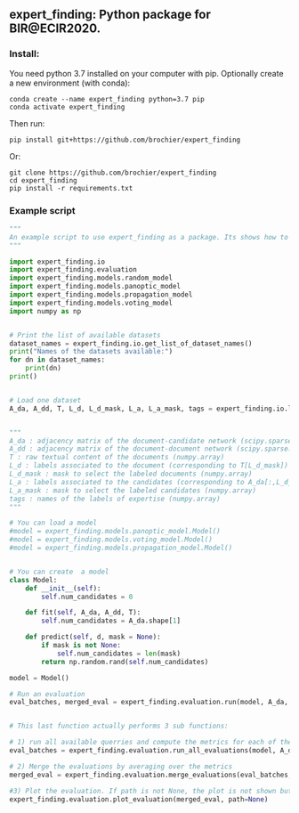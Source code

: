 ## **expert_finding**: Python package for BIR@ECIR2020.

### Install:

You need python 3.7 installed on your computer with pip. Optionally create a new environment (with conda):
    
    conda create --name expert_finding python=3.7 pip
    conda activate expert_finding
    
Then run:

    pip install git+https://github.com/brochier/expert_finding
    
Or:

    git clone https://github.com/brochier/expert_finding
    cd expert_finding
    pip install -r requirements.txt  

### Example script

```python
"""
An example script to use expert_finding as a package. Its shows how to load a dataset, create a model and run an evaluation.
"""

import expert_finding.io
import expert_finding.evaluation
import expert_finding.models.random_model
import expert_finding.models.panoptic_model
import expert_finding.models.propagation_model
import expert_finding.models.voting_model
import numpy as np


# Print the list of available datasets
dataset_names = expert_finding.io.get_list_of_dataset_names()
print("Names of the datasets available:")
for dn in dataset_names:
    print(dn)
print()


# Load one dataset
A_da, A_dd, T, L_d, L_d_mask, L_a, L_a_mask, tags = expert_finding.io.load_dataset("stats.stackexchange.com")


"""
A_da : adjacency matrix of the document-candidate network (scipy.sparse.csr_matrix)
A_dd : adjacency matrix of the document-document network (scipy.sparse.csr_matrix)
T : raw textual content of the documents (numpy.array)
L_d : labels associated to the document (corresponding to T[L_d_mask]) (numpy.array)
L_d_mask : mask to select the labeled documents (numpy.array)
L_a : labels associated to the candidates (corresponding to A_da[:,L_d_mask]) (numpy.array)
L_a_mask : mask to select the labeled candidates (numpy.array)
tags : names of the labels of expertise (numpy.array)
"""

# You can load a model
#model = expert_finding.models.panoptic_model.Model()
#model = expert_finding.models.voting_model.Model()
#model = expert_finding.models.propagation_model.Model()


# You can create  a model
class Model:
    def __init__(self):
        self.num_candidates = 0

    def fit(self, A_da, A_dd, T):
        self.num_candidates = A_da.shape[1]

    def predict(self, d, mask = None):
        if mask is not None:
            self.num_candidates = len(mask)
        return np.random.rand(self.num_candidates)

model = Model()

# Run an evaluation
eval_batches, merged_eval = expert_finding.evaluation.run(model, A_da, A_dd, T, L_d, L_d_mask, L_a, L_a_mask, tags)


# This last function actually performs 3 sub functions:

# 1) run all available querries and compute the metrics for each of them
eval_batches = expert_finding.evaluation.run_all_evaluations(model, A_da, A_dd, T, L_d, L_d_mask, L_a, L_a_mask)

# 2) Merge the evaluations by averaging over the metrics
merged_eval = expert_finding.evaluation.merge_evaluations(eval_batches, tags)

#3) Plot the evaluation. If path is not None, the plot is not shown but saved in an image on disk. 
expert_finding.evaluation.plot_evaluation(merged_eval, path=None)
```
    

 
 